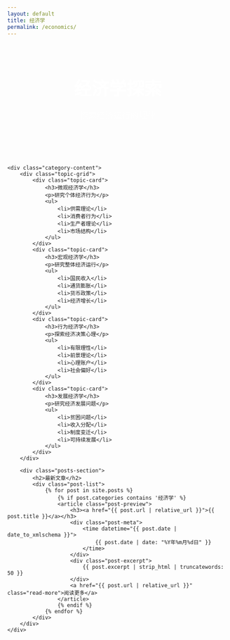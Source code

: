 ```yaml
---
layout: default
title: 经济学
permalink: /economics/
---
```


<div class="category-page">
    <div class="category-header">
        <h1>经济学探索</h1>
        <p class="subtitle">探索经济运行的规律</p>
    </div>

    <div class="category-content">
        <div class="topic-grid">
            <div class="topic-card">
                <h3>微观经济学</h3>
                <p>研究个体经济行为</p>
                <ul>
                    <li>供需理论</li>
                    <li>消费者行为</li>
                    <li>生产者理论</li>
                    <li>市场结构</li>
                </ul>
            </div>
            <div class="topic-card">
                <h3>宏观经济学</h3>
                <p>研究整体经济运行</p>
                <ul>
                    <li>国民收入</li>
                    <li>通货膨胀</li>
                    <li>货币政策</li>
                    <li>经济增长</li>
                </ul>
            </div>
            <div class="topic-card">
                <h3>行为经济学</h3>
                <p>探索经济决策心理</p>
                <ul>
                    <li>有限理性</li>
                    <li>前景理论</li>
                    <li>心理账户</li>
                    <li>社会偏好</li>
                </ul>
            </div>
            <div class="topic-card">
                <h3>发展经济学</h3>
                <p>研究经济发展问题</p>
                <ul>
                    <li>贫困问题</li>
                    <li>收入分配</li>
                    <li>制度变迁</li>
                    <li>可持续发展</li>
                </ul>
            </div>
        </div>

        <div class="posts-section">
            <h2>最新文章</h2>
            <div class="post-list">
                {% for post in site.posts %}
                    {% if post.categories contains '经济学' %}
                    <article class="post-preview">
                        <h3><a href="{{ post.url | relative_url }}">{{ post.title }}</a></h3>
                        <div class="post-meta">
                            <time datetime="{{ post.date | date_to_xmlschema }}">
                                {{ post.date | date: "%Y年%m月%d日" }}
                            </time>
                        </div>
                        <div class="post-excerpt">
                            {{ post.excerpt | strip_html | truncatewords: 50 }}
                        </div>
                        <a href="{{ post.url | relative_url }}" class="read-more">阅读更多</a>
                    </article>
                    {% endif %}
                {% endfor %}
            </div>
        </div>
    </div>
</div>

<style>
.category-header {
    text-align: center;
    padding: 3rem 0;
    background-color: var(--primary-color);
    color: white;
    margin: -2rem -1rem 2rem -1rem;
}

.category-header h1 {
    font-size: 2.5rem;
    margin-bottom: 1rem;
}

.subtitle {
    font-size: 1.2rem;
    opacity: 0.9;
}

.topic-grid {
    display: grid;
    grid-template-columns: repeat(auto-fit, minmax(250px, 1fr));
    gap: 2rem;
    margin-bottom: 3rem;
}

.topic-card {
    background-color: var(--blockquote-background);
    padding: 1.5rem;
    border-radius: 5px;
    transition: transform 0.3s ease;
}

.topic-card:hover {
    transform: translateY(-5px);
}

.topic-card h3 {
    color: var(--primary-color);
    margin-bottom: 1rem;
}

.topic-card ul {
    list-style: none;
    padding-left: 0;
    margin-top: 1rem;
}

.topic-card li {
    margin: 0.5rem 0;
    color: var(--secondary-color);
}

.posts-section {
    margin-top: 3rem;
}

@media (max-width: 600px) {
    .category-header {
        padding: 2rem 0;
    }

    .category-header h1 {
        font-size: 2rem;
    }

    .topic-grid {
        grid-template-columns: 1fr;
    }
}
</style> 